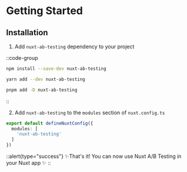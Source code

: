 # Getting Started

## Installation

1. Add `nuxt-ab-testing` dependency to your project

::code-group

  ```bash [npm]
  npm install --save-dev nuxt-ab-testing
  ```

  ```bash [yarn]
  yarn add --dev nuxt-ab-testing
  ```

  ```bash [pnpm]
  pnpm add -D nuxt-ab-testing
  ```

::

2. Add `nuxt-ab-testing` to the `modules` section of `nuxt.config.ts`
```ts
export default defineNuxtConfig({
  modules: [
    'nuxt-ab-testing'
  ]
})
```

::alert{type="success"}
  ✨That's it! You can now use Nuxt A/B Testing in your Nuxt app ✨
::
